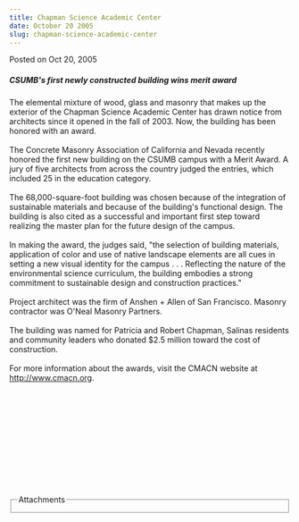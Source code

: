```yaml
---
title: Chapman Science Academic Center
date: October 20 2005
slug: chapman-science-academic-center
---
```





<span class="date">Posted on Oct 20, 2005    </span>
<h5>CSUMB&apos;s first newly constructed building wins merit award</h5>
<p>The elemental mixture of wood, glass and masonry that makes up
the exterior of the Chapman Science Academic Center has drawn
notice from architects since it opened in the fall of 2003. Now,
the building has been honored with an award.<br>
<br>
The Concrete Masonry Association of California and Nevada recently
honored the first new building on the CSUMB campus with a Merit
Award. A jury of five architects from across the country judged the
entries, which included 25 in the education category.<br>
<br>
The 68,000-square-foot building was chosen because of the
integration of sustainable materials and because of the building&apos;s
functional design. The building is also cited as a successful and
important first step toward realizing the master plan for the
future design of the campus.<br>
<br>
In making the award, the judges said, &quot;the selection of building
materials, application of color and use of native landscape
elements are all cues in setting a new visual identity for the
campus . . . Reflecting the nature of the environmental science
curriculum, the building embodies a strong commitment to
sustainable design and construction practices.&quot;<br>
<br>
Project architect was the firm of Anshen + Allen of San Francisco.
Masonry contractor was O&apos;Neal Masonry Partners.<br>
<br>
The building was named for Patricia and Robert Chapman, Salinas
residents and community leaders who donated $2.5 million toward the
cost of construction.<br>
<br>
For more information about the awards, visit the CMACN website at
<a href="http://www.cmacn.org/" rel="nofollow">http://www.cmacn.org</a>.</br></br></br></br></br></br></br></br></br></br></br></br></p>
<fieldset class="fieldgroup group-attachments">
<legend>Attachments</legend>
<div class="field field-type-emvideo field-field-attach-video">
<div class="field-items">
<div class="field-item odd">
<div class="emvideo emvideo-video emvideo-"/>
</div>
</div>
</div>
</fieldset>





